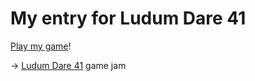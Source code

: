 # My entry for Ludum Dare 41

[Play my game](https://tripu.github.io/ldjam41/)!

&rarr; [Ludum Dare 41](https://ldjam.com/events/ludum-dare/41) game jam
